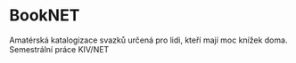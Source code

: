 # BookNET
Amatérská katalogizace svazků určená pro lidi, kteří mají moc knížek doma. Semestrální práce KIV/NET
